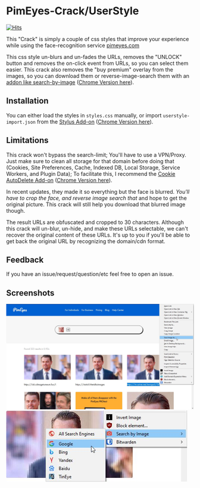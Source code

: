 # PimEyes-Crack/UserStyle                          
[![Hits](https://hits.seeyoufarm.com/api/count/incr/badge.svg?url=https%3A%2F%2Fgithub.com%2FPinkDev1%2FPimEyes-Crack-UserStyle&count_bg=%2379C83D&title_bg=%23555555&icon=&icon_color=%23E7E7E7&title=hits&edge_flat=false)](https://hits.seeyoufarm.com)

This "Crack" is simply a couple of css styles that improve your experience while using the face-recognition service [pimeyes.com](https://pimeyes.com)

This css style un-blurs and un-fades the URLs, removes the "UNLOCK" button and removes the on-click event from URLs, so you can select them easier. This crack also removes the "buy premium" overlay from the images, so you can download them or reverse-image-search them with an [addon like search-by-image](https://github.com/dessant/search-by-image) ([Chrome Version here](https://chrome.google.com/webstore/detail/search-by-image/cnojnbdhbhnkbcieeekonklommdnndci)).


## Installation

You can either load the styles in ``styles.css`` manually, or import ``userstyle-import.json`` from the [Stylus Add-on](https://addons.mozilla.org/en-US/firefox/addon/styl-us/) ([Chrome Version here](https://chrome.google.com/webstore/detail/stylus/clngdbkpkpeebahjckkjfobafhncgmne)).


## Limitations

This crack won't bypass the search-limit; You'll have to use a VPN/Proxy. Just make sure to clean all storage for that domain before doing that (Cookies, Site Preferences, Cache, Indexed DB, Local Storage, Service Workers, and Plugin Data); To facilitate this, I recommend the [Cookie AutoDelete Add-on](https://addons.mozilla.org/en-US/firefox/addon/cookie-autodelete/) ([Chrome Version here](https://chrome.google.com/webstore/detail/cookie-autodelete/fhcgjolkccmbidfldomjliifgaodjagh/)).

In recent updates, they made it so everything but the face is blurred. *You'll have to crop the face, and reverse image search _that_* and hope to get the original picture. This crack will still help you download that blurred image though.

The result URLs are obfuscated and cropped to 30 characters. Although this crack will un-blur, un-hide, and make these URLs selectable, we can't recover the original content of these URLs. It's up to you if you'll be able to get back the original URL by recognizing the domain/cdn format.

## Feedback

If you have an issue/request/question/etc feel free to open an issue.

## Screenshots

![General view of the site](pics/cap1.jpg)
![Search-by-image with the addon](pics/cap2.jpg)
